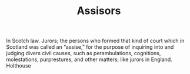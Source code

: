 ---
title: Assisors
letter: A
permalink: "/definitions/assisors.html"
body: In Scotch law. Jurors; the persons who formed that kind of court which in Scotland
  was called an “assise,” for the purpose of inquiring into and judging divers civil
  causes, such as perambulations, cognitions, molestations, purprestures, and other
  matters; like jurors in England. Holthouse
published_at: '2018-07-07'
layout: post
---